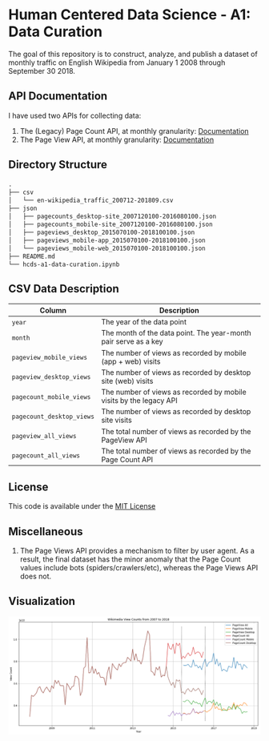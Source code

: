 # Human Centered Data Science - A1: Data Curation

The goal of this repository is to construct, analyze, and publish a dataset of monthly traffic on English Wikipedia from January 1 2008 through September 30 2018.

## API Documentation

I have used two APIs for collecting data:
1. The (Legacy) Page Count API, at monthly granularity: [Documentation](https://wikitech.wikimedia.org/wiki/Analytics/AQS/Legacy_Pagecounts#Pagecounts)  
2. The Page View API, at monthly granularity:  [Documentation](https://wikitech.wikimedia.org/wiki/Analytics/AQS/Pageviews#Monthly_counts)

## Directory Structure

```
.
├── csv
│   └── en-wikipedia_traffic_200712-201809.csv
├── json
│   ├── pagecounts_desktop-site_2007120100-2016080100.json
│   ├── pagecounts_mobile-site_2007120100-2016080100.json
│   ├── pageviews_desktop_2015070100-2018100100.json
│   ├── pageviews_mobile-app_2015070100-2018100100.json
│   └── pageviews_mobile-web_2015070100-2018100100.json
├── README.md
└── hcds-a1-data-curation.ipynb  
```

## CSV Data Description

| Column | Description |
|--------|-------------|
| `year`   | The year of the data point |
| `month`  | The month of the data point. The year-month pair serve as a key |
| `pageview_mobile_views` | The number of views as recorded by mobile (app + web) visits |
| `pageview_desktop_views` | The number of views as recorded by desktop site (web) visits |
| `pagecount_mobile_views` | The number of views as recorded by mobile visits by the legacy API |
| `pagecount_desktop_views` | The number of views as recorded by desktop site visits |
| `pageview_all_views` | The total number of views as recorded by the PageView API |
| `pagecount_all_views` | The total number of views as recorded by the Page Count API |

## License

This code is available under the [MIT License](LICENSE)

## Miscellaneous

1. The Page Views API provides a mechanism to filter by user agent. As a result, the final dataset has the minor anomaly that the Page Count values include bots (spiders/crawlers/etc), whereas the Page Views API does not.

## Visualization

![Wikimedia Visits from 2007 to 2018](wikimedia_views_2007-2018.png)
